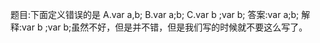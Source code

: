 题目:下面定义错误的是
A.var a,b;
B.var a;b;
C.var b ;var b;
答案:var a;b;
解释:var b ;var b;虽然不好，但是并不错，但是我们写的时候就不要这么写了。
